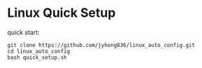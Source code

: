 Linux Quick Setup
=================

quick start:
```shell
git clone https://github.com/jyhong836/linux_auto_config.git
cd linux_auto_config
bash quick_setup.sh
```